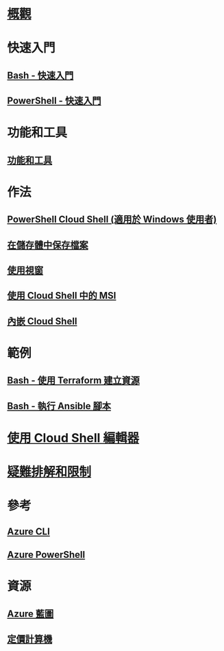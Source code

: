 # [概觀](overview.md)

# 快速入門
## [Bash - 快速入門](quickstart.md)
## [PowerShell - 快速入門](quickstart-powershell.md)

# 功能和工具
## [功能和工具](features.md)

# 作法
## [PowerShell Cloud Shell (適用於 Windows 使用者)](cloud-shell-windows-users.md)
## [在儲存體中保存檔案](persisting-shell-storage.md)
## [使用視窗](using-the-shell-window.md)
## [使用 Cloud Shell 中的 MSI](msi-authorization.md)
## [內嵌 Cloud Shell](embed-cloud-shell.md)

# 範例
## [Bash - 使用 Terraform 建立資源](example-terraform-bash.md)
## [Bash - 執行 Ansible 腳本](../ansible/ansible-run-playbook-in-cloudshell.md)

# [使用 Cloud Shell 編輯器](using-cloud-shell-editor.md)

# [疑難排解和限制](troubleshooting.md)

# 參考
## [Azure CLI](/cli/azure)
## [Azure PowerShell](/powershell/azure)

# 資源
## [Azure 藍圖](https://azure.microsoft.com/roadmap/?category=monitoring-management)
## [定價計算機](https://azure.microsoft.com/pricing/calculator/)
